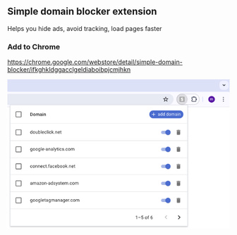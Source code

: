 ## Simple domain blocker extension

Helps you hide ads, avoid tracking, load pages faster

### Add to Chrome

https://chrome.google.com/webstore/detail/simple-domain-blocker/ifkghkldggacclgeldiaboibpjcmjhkn

![Screenshot](https://github.com/mstfsnc/simple-domain-blocker-extension/blob/main/assets/screenshot.png?raw=true)

